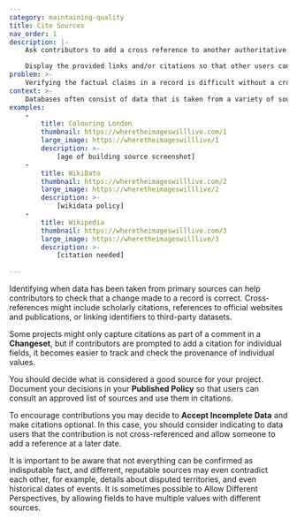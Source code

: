 ```yaml
---
category: maintaining-quality
title: Cite Sources
nav_order: 1
description: |-
    Ask contributors to add a cross reference to another authoritative dataset or public body of work to **Submit Evidence** to support their contribution. 

    Display the provided links and/or citations so that other users can verify the data.
problem: >-
    Verifying the factual claims in a record is difficult without a cross reference to a primary source.
context: >-
    Databases often consist of data that is taken from a variety of sources. For example a directory of companies might include company identifiers and codes that are taken from other datasets. Or the name of the CEO might be taken from a company website.
examples:
    -
        title: Colouring London
        thumbnail: https://wheretheimageswilllive.com/1
        large_image: https://wheretheimageswilllive/1
        description: >-
            [age of building source screenshot]
    -
        title: WikiData
        thumbnail: https://wheretheimageswilllive.com/2
        large_image: https://wheretheimageswilllive/2
        description: >-
            [wikidata policy]
    -
        title: Wikipedia
        thumbnail: https://wheretheimageswilllive.com/3
        large_image: https://wheretheimageswilllive/3
        description: >-
            [citation needed]
    
---
```


Identifying when data has been taken from primary sources can help contributors to check that a change made to a record is correct. Cross-references might include scholarly citations, references to official websites and publications, or linking identifiers to third-party datasets.

Some projects might only capture citations as part of a comment in a **Changeset**, but if contributors are prompted to add a citation for individual fields, it becomes easier to track and check the provenance of individual values.

You should decide what is considered a good source for your project. Document your decisions in your **Published Policy** so that users can consult an approved list of sources and use them in citations.

To encourage contributions you may decide to **Accept Incomplete Data** and make citations optional. In this case, you should consider indicating to data users that the contribution is not cross-referenced and allow someone to add a reference at a later date.

It is important to be aware that not everything can be confirmed as indisputable fact, and different, reputable sources may even contradict each other, for example, details about disputed territories, and even historical dates of events. It is sometimes possible to Allow Different Perspectives, by allowing fields to have multiple values with different sources.
